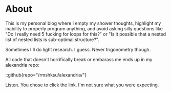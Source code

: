 # About
This is my personal blog where I empty my shower thoughts, highlight my inability to properly program anything, and avoid asking silly questions like "Do I really need 5 fucking for loops for this?" or "Is it possible that a nested list of nested lists is sub-optimal structure?".

Sometimes I'll do light research. I guess. Never trigonometry though.

All code that doesn't horrifically break or embarass me ends up in my alexandria repo:

::github{repo="/rmshksu/alexandria/"}

Listen. You chose to click the link. I'm not sure what you were expecting.